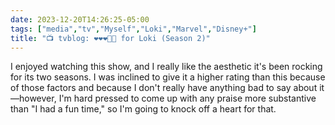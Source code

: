 ```yaml
---
date: 2023-12-20T14:26:25-05:00
tags: ["media","tv","Myself","Loki","Marvel","Disney+"]
title: "📺 tvblog: ❤️❤️❤️🖤🖤 for Loki (Season 2)"
---
```

I enjoyed watching this show, and I really like the aesthetic it's been rocking for its two seasons. I was inclined to give it a higher rating than this because of those factors and because I don't really have anything bad to say about it—however, I'm hard pressed to come up with any praise more substantive than "I had a fun time," so I'm going to knock off a heart for that.